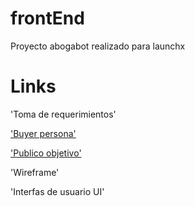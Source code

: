 # frontEnd

Proyecto abogabot realizado para launchx



# Links

'Toma de requerimientos'


['Buyer persona'](https://github.com/alexaandergh/frontEnd/blob/main/buyer%20persona.png)


['Publico objetivo'](https://miro.com/app/board/uXjVOJFv6AY=/)


'Wireframe'


'Interfas de usuario UI'
